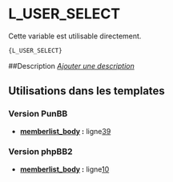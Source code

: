 # L_USER_SELECT


Cette variable est utilisable directement.

```html
{L_USER_SELECT}
```

##Description
[*Ajouter une description*](https://fa-tvars.appspot.com/var/L_USER_SELECT)

## Utilisations dans les templates

### Version PunBB
* __[memberlist_body](../tpl/var/punbb/memberlist_body.md#readme) :__ ligne[39](../tpl/src/punbb/memberlist_body.tpl#L39)

### Version phpBB2
* __[memberlist_body](../tpl/var/subsilver/memberlist_body.md#readme) :__ ligne[10](../tpl/src/subsilver/memberlist_body.tpl#L10)